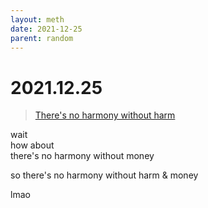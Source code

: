 ```yaml
---
layout: meth
date: 2021-12-25
parent: random
---
```

# 2021.12.25
> [There's no harmony without harm](2020.11.05)

wait  
how about  
there's no harmony without money  

so there's no harmony without harm & money

lmao